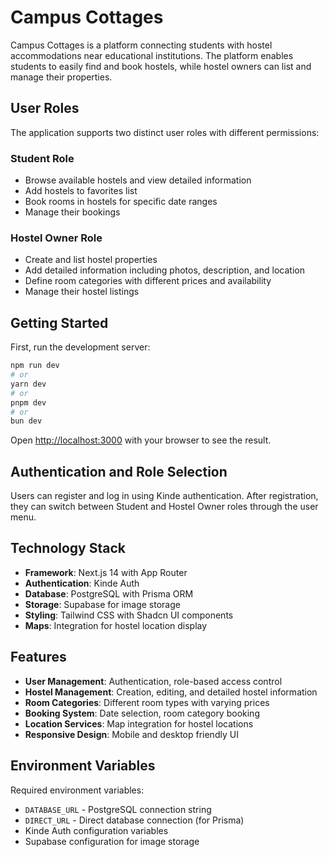 # Campus Cottages

Campus Cottages is a platform connecting students with hostel accommodations near educational institutions. The platform enables students to easily find and book hostels, while hostel owners can list and manage their properties.

## User Roles

The application supports two distinct user roles with different permissions:

### Student Role
- Browse available hostels and view detailed information
- Add hostels to favorites list
- Book rooms in hostels for specific date ranges
- Manage their bookings

### Hostel Owner Role
- Create and list hostel properties
- Add detailed information including photos, description, and location
- Define room categories with different prices and availability
- Manage their hostel listings

## Getting Started

First, run the development server:

```bash
npm run dev
# or
yarn dev
# or
pnpm dev
# or
bun dev
```

Open [http://localhost:3000](http://localhost:3000) with your browser to see the result.

## Authentication and Role Selection

Users can register and log in using Kinde authentication. After registration, they can switch between Student and Hostel Owner roles through the user menu.

## Technology Stack

- **Framework**: Next.js 14 with App Router
- **Authentication**: Kinde Auth
- **Database**: PostgreSQL with Prisma ORM
- **Storage**: Supabase for image storage
- **Styling**: Tailwind CSS with Shadcn UI components
- **Maps**: Integration for hostel location display

## Features

- **User Management**: Authentication, role-based access control
- **Hostel Management**: Creation, editing, and detailed hostel information
- **Room Categories**: Different room types with varying prices
- **Booking System**: Date selection, room category booking
- **Location Services**: Map integration for hostel locations
- **Responsive Design**: Mobile and desktop friendly UI

## Environment Variables

Required environment variables:
- `DATABASE_URL` - PostgreSQL connection string
- `DIRECT_URL` - Direct database connection (for Prisma)
- Kinde Auth configuration variables
- Supabase configuration for image storage
